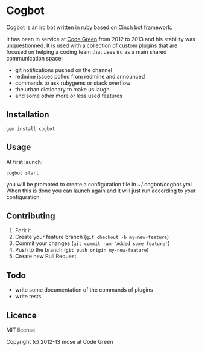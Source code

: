 # Cogbot

Cogbot is an irc bot written in ruby based on [Cinch bot framework](https://github.com/cinchrb/cinch).

It has been in service at [Code Green](http://codegreenit.com) from 2012 to 2013 and his stability
was unquestionned. It is used with a collection of custom plugins that are focused on helping a coding
team that uses irc as a main shared communication space:

* git notifications pushed on the channel
* redmine issues polled from redmine and announced
* commands to ask rubygems or stack overflow
* the urban dictionary to make us laugh
* and some other more or less used features

## Installation

    gem install cogbot

## Usage

At first launch:

    cogbot start

you will be prompted to create a configuration file in ~/.cogbot/cogbot.yml
When this is done you can launch again and it will just run according to your configuration.

## Contributing

1. Fork it
2. Create your feature branch (`git checkout -b my-new-feature`)
3. Commit your changes (`git commit -am 'Added some feature'`)
4. Push to the branch (`git push origin my-new-feature`)
5. Create new Pull Request

## Todo

* write some documentation of the commands of plugins
* write tests

## Licence

MIT license

Copyright (c) 2012-13 mose at Code Green
